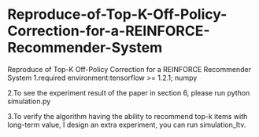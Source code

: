 # Reproduce-of-Top-K-Off-Policy-Correction-for-a-REINFORCE-Recommender-System
Reproduce of Top-K Off-Policy Correction for a REINFORCE Recommender System
1.required environment:tensorflow >= 1.2.1;
                       numpy

2.To see the experiment result of the paper in section 6, please run python simulation.py

3.To verify the algorithm having the ability to recommend top-k items with long-term value, I design an extra experiment, you can run simulation_ltv.
